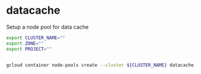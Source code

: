 # datacache


Setup a node pool for data cache

```sh
export CLUSTER_NAME=""
export ZONE=""
export PROJECT=""


gcloud container node-pools create --cluster ${CLUSTER_NAME} datacache-node-pool4 --num-nodes=1 --local-nvme-ssd-block count=2    --zone ${ZONE} --machine-type=n2-standard-8 --node-labels=datacache-storage-gke-io-ramdsk=enabled

```